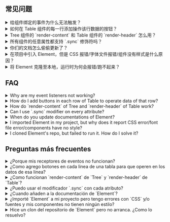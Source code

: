 ## 常见问题

<details>
  <summary>给组件绑定的事件为什么无法触发？</summary>
  
  在 Vue 2.0 中，为**自定义**组件绑定**原生**事件必须使用 `.native` 修饰符：
  ```html
  <my-component @click.native="handleClick">Click Me</my-component>
  ```
  
  从易用性的角度出发，我们对 `Button` 组件进行了处理，使它可以监听 `click` 事件：
  ```html
  <tm-button @click="handleButtonClick">Click Me</tm-button>
  ```
  
  但是对于其他组件，还是需要添加 `.native` 修饰符。
</details>

<details>
  <summary>如何在 Table 组件的每一行添加操作该行数据的按钮？</summary>
  
  使用 [Scoped slot](https://vuejs.org/v2/guide/components.html#Scoped-Slots) 即可：
  ```html
  <tm-table-column label="操作">
    <template slot-scope="props">
      <tm-button @click.native="showDetail(props.row)">查看详情</tm-button>
    </template>
  </tm-table-column>
  ```
  参数 `row` 即为对应行的数据。
</details>

<details>
  <summary>Tree 组件的 `render-content` 和 Table 组件的 `render-header` 怎么用？</summary>
  
  请阅读 Vue 文档 [Render Function](http://vuejs.org/v2/guide/render-function.html) 的相关内容。注意，使用 JSX 来写 Render Function 的话，需要安装 `babel-plugin-transform-vue-jsx`，并参照其[文档](https://github.com/vuejs/babel-plugin-transform-vue-jsx)进行配置。
</details>

<details>
  <summary>所有组件的任意属性都支持 `.sync` 修饰符吗？</summary>
  
  不是。对于支持 `.sync` 修饰符的属性，我们会在文档的 API 表格中注明。更多 `.sync` 的用法请查看 [Vue 文档](https://vuejs.org/v2/guide/components.html#sync-Modifier)。
</details>

<details>
  <summary>你们的文档怎么偷偷更新了？</summary>
  
  我们只会在 Element 发布新版本时同步更新文档，以体现最新的变化。详细的更新内容可以查看 [changelog](https://github.com/ElemeFE/element/blob/master/CHANGELOG.zh-CN.md)。
</details>

<details>
  <summary>在项目中引入 Element，但是 CSS 报错/字体文件报错/组件没有样式是什么原因？</summary>
  
  请参考我们提供的 [starter kit](https://github.com/ElementUI/element-starter)，在 webpack 的 loaders 中正确配置 file-loader、css-loader 和 style-loader。此外，我们还提供了基于 [cooking](https://github.com/ElementUI/element-cooking-starter) 和 [laravel](https://github.com/ElementUI/element-in-laravel-starter) 的项目模板。
</details>

<details>
  <summary>将 Element 克隆至本地，运行时为何会报错/跑不起来？</summary>
  
  首先，确保克隆的是 master 分支的最新代码，并且文件完整。其次，确保本地的 node 版本在 4.0 以上，npm 版本在 3.0 以上。最后，可以启动开发环境：
  
  ```bash
  npm run dev
  ```
  
  或是直接打包：
  
  ```bash
  npm run dist
  ```
</details>

## FAQ

<details>
  <summary>Why are my event listeners not working?</summary>
  
  In Vue 2.0, adding **native** event handlers in **custom** components requires a `.native` modifier:
  ```html
  <my-component @click.native="handleClick">Click Me</my-component>
  ```
  
  For the sake of usability, we processed `Button` so it can listen to `click` events:
  ```html
  <tm-button @click="handleButtonClick">Click Me</tm-button>
  ```
  
  For other components, the `.native` modifier is still mandatory.
</details>

<details>
  <summary>How do I add buttons in each row of Table to operate data of that row?</summary>
  
  Just use [Scoped slot](https://vuejs.org/v2/guide/components.html#Scoped-Slots):
  ```html
  <tm-table-column label="Operations">
    <template slot-scope="props">
      <tm-button @click.native="showDetail(props.row)">Details</tm-button>
    </template>
  </tm-table-column>
  ```
  The parameter `row` is the data object of corresponding row.
</details>

<details>
  <summary>How do `render-content` of Tree and `render-header` of Table work?</summary>
  
  Please refer to [Render Function](http://vuejs.org/v2/guide/render-function.html) in Vue's documentation. In addition, if you are writing render functions with JSX, `babel-plugin-transform-vue-jsx` is required. See [here](https://github.com/vuejs/babel-plugin-transform-vue-jsx) for its configurations.
</details>

<details>
  <summary>Can I use `.sync` modifier on every attribute?</summary>
  
  No, only a few attributes supports the `.sync` modifier, and we have explicitly marked them on the documentation's API table. For more information about `.sync`, please refer to [Vue documentation](https://vuejs.org/v2/guide/components.html#sync-Modifier).
</details>

<details>
  <summary>When do you update documentations of Element?</summary>
  
  We update documentations only when a new version of Element is published so that it reflects all the changes introduced in that version. Updated changed can be found in the [changelog](https://github.com/ElemeFE/element/blob/master/CHANGELOG.en-US.md)。
</details>

<details>
  <summary>I imported Element in my project, but why does it report CSS error/font file error/components have no style?</summary>
  
  Please refer to our [starter kit](https://github.com/ElementUI/element-starter) and correctly configure file-loader, css-loader and style-loader in webpack config file. Besides, we also provide templated based on [cooking](https://github.com/ElementUI/element-cooking-starter) and [laravel](https://github.com/ElementUI/element-in-laravel-starter).
</details>

<details>
  <summary>I cloned Element's repo, but failed to run it. How do I solve it?</summary>
  
  First, please make sure to clone the latest code in master branch and cloned files are intact. Then, note that the version of Nodejs should be 4.0+ and npm 3.0+. Finally, activate development:
  
  ```bash
  npm run dev
  ```
  
  or build it:
  
  ```bash
  npm run dist
  ```
</details>

## Preguntas más frecuentes

<details>
  <summary>¿Porque mis receptores de eventos no funcionan?</summary>
  
  En Vue 2.0, agregando **nativos** receptores de evento **a medida** componentes requiere el modificador `.native`:
  ```
  html
  <mi-componente @click.native="handleClick">Haga Clic Aquí</mi-componente>
  ```
  
  Para conveniencia, hemos ya procesado eventos para el componente `Button` para que el interfaz sea consistente con `clic` eventos de otros componentes:
  
  ```html
  <tm-button @click="handleButtonClick">Haga Clic Aquí</tm-button>
  ```
  
  Para otros componentes el uso del modificador `.native` sigue siendo obligatorio.
</details>

<details>
  <summary>¿Como agrego botones en cada linea de una tabla para que operen en los datos de esa linea?</summary>
  
  Simplemente agregue [“Scoped slot”](https://vuejs.org/v2/guide/components.html#Scoped-Slots):
  ```html
  <tm-table-column label="Operaciones">
    <template slot-scope="props">
      <tm-button @click.native="verDetalles(props.row)">Detalles</tm-button>
    </template>
  </tm-table-column>
  ```
  El parámetro `row` contiene los datos de la linea correspondiente de la tabla.
</details>

<details>
  <summary>¿Como funcionan `render-content` de `Tree` y `render-header` de `Table`?</summary>
  
  Por favor refiérase a [Función de representación](http://vuejs.org/v2/guide/render-function.html) en la documentación de `Vue`. Adicionalmente, sí usted está escribiendo funciones de representar con JSX, se requiere el componente `babel-plugin-transform-vue-jsx`. Más información [aquí](https://github.com/vuejs/babel-plugin-transform-vue-jsx) para su uso y configuración.
</details>

<details>
  <summary>¿Puedo usar el modificador `.sync` con cada atributo?</summary>
  
  No, solamente un grupo pequeño de atributos apoyan el modificador `.sync`, y están anotados claramente en la documentación del IPA. Para información adicional sobre `.sync`, por favor refiérase a [documentación de Vue](https://vuejs.org/v2/guide/components.html#sync-Modifier).
</details>

<details>
  <summary>¿Cuando añaden a la documentación de `Element`?</summary>
  
  Añadamos la documentación con cada versión nueva de `Element` y los cambios reflejan los cambios del software de esa versión. Los cambios actuales y históricos se encuentran [aquí](https://github.com/ElemeFE/element/blob/master/CHANGELOG.en-US.md).
</details>

<details>
  <summary>¿Importé `Element` a mi proyecto pero tengo errores con `CSS` y/o fuentes y mis componentes no tienen ningún estilo?</summary>
  
  Refiérase a [nuestro ‘kit’ de inicio](https://github.com/ElementUI/element-starter) y configure correctamente `file-loader`, `css-loader` y `style-loader` en el archivo `webpack config`. Además, proveemos un ejemplar para [cooking](https://github.com/ElementUI/element-cooking-starter) y para [laravel](https://github.com/ElementUI/element-in-laravel-starter).
</details>

<details>
  <summary>Hice un clon del repositorio de `Element` pero no arranca. ¿Como lo resuelvo?</summary>
  
  Primero, pro favor, asegúrese de usar la versión más corriente en la rama  `master` y que los archivos están en orden. Después, revise sí la versión de `Nodejs` es 4.0+ y `npm` debe ser 3.0+. Finalmente active el modo desarrollo:
  
  ```bash
  npm run dev
  ```
  
  O arme su aplicación así:
  
  ```bash
  npm run dist
  ```
</details>
